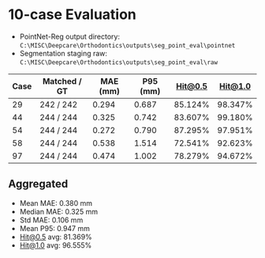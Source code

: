 # 10-case Evaluation

- PointNet-Reg output directory: `C:\MISC\Deepcare\Orthodontics\outputs\seg_point_eval\pointnet`
- Segmentation staging raw: `C:\MISC\Deepcare\Orthodontics\outputs\seg_point_eval\raw`

| Case | Matched / GT | MAE (mm) | P95 (mm) | Hit@0.5 | Hit@1.0 |
| --- | --- | --- | --- | --- | --- |
| 29 | 242 / 242 | 0.294 | 0.687 | 85.124% | 98.347% |
| 44 | 244 / 244 | 0.325 | 0.742 | 83.607% | 99.180% |
| 54 | 244 / 244 | 0.272 | 0.790 | 87.295% | 97.951% |
| 58 | 244 / 244 | 0.538 | 1.514 | 72.541% | 92.623% |
| 97 | 244 / 244 | 0.474 | 1.002 | 78.279% | 94.672% |

## Aggregated

- Mean MAE: 0.380 mm
- Median MAE: 0.325 mm
- Std MAE: 0.106 mm
- Mean P95: 0.947 mm
- Hit@0.5 avg: 81.369%
- Hit@1.0 avg: 96.555%